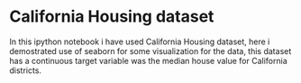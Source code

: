 # California Housing dataset
In this ipython notebook i have used California Housing dataset, here i demostrated use of seaborn for some visualization for the data, this dataset has a continuous target variable was the median house value for California districts.
